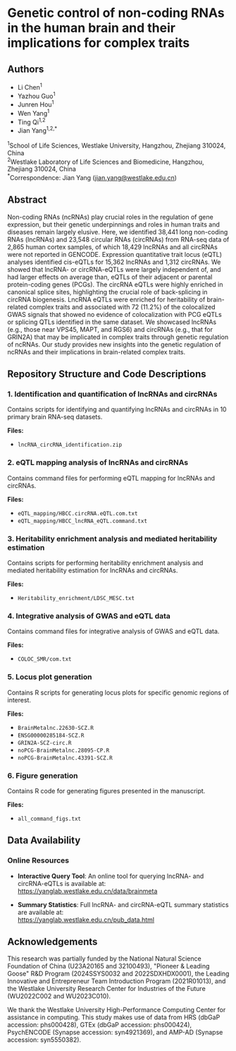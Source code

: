 # Genetic control of non-coding RNAs in the human brain and their implications for complex traits

## Authors
- Li Chen<sup>1</sup>
- Yazhou Guo<sup>1</sup>
- Junren Hou<sup>1</sup>
- Wen Yang<sup>1</sup>
- Ting Qi<sup>1,2</sup>
- Jian Yang<sup>1,2,*</sup>

<sup>1</sup>School of Life Sciences, Westlake University, Hangzhou, Zhejiang 310024, China  
<sup>2</sup>Westlake Laboratory of Life Sciences and Biomedicine, Hangzhou, Zhejiang 310024, China  
<sup>*</sup>Correspondence: Jian Yang (jian.yang@westlake.edu.cn)

## Abstract
Non-coding RNAs (ncRNAs) play crucial roles in the regulation of gene expression, but their genetic underpinnings and roles in human traits and diseases remain largely elusive. Here, we identified 38,441 long non-coding RNAs (lncRNAs) and 23,548 circular RNAs (circRNAs) from RNA-seq data of 2,865 human cortex samples, of which 18,429 lncRNAs and all circRNAs were not reported in GENCODE. Expression quantitative trait locus (eQTL) analyses identified cis-eQTLs for 15,362 lncRNAs and 1,312 circRNAs. We showed that lncRNA- or circRNA-eQTLs were largely independent of, and had larger effects on average than, eQTLs of their adjacent or parental protein-coding genes (PCGs). The circRNA eQTLs were highly enriched in canonical splice sites, highlighting the crucial role of back-splicing in circRNA biogenesis. LncRNA eQTLs were enriched for heritability of brain-related complex traits and associated with 72 (11.2%) of the colocalized GWAS signals that showed no evidence of colocalization with PCG eQTLs or splicing QTLs identified in the same dataset. We showcased lncRNAs (e.g., those near VPS45, MAPT, and RGS6) and circRNAs (e.g., that for GRIN2A) that may be implicated in complex traits through genetic regulation of ncRNAs. Our study provides new insights into the genetic regulation of ncRNAs and their implications in brain-related complex traits.

## Repository Structure and Code Descriptions

### 1. Identification and quantification of lncRNAs and circRNAs
Contains scripts for identifying and quantifying lncRNAs and circRNAs in 10 primary brain RNA-seq datasets.

**Files:**
- `lncRNA_circRNA_identification.zip`

### 2. eQTL mapping analysis of lncRNAs and circRNAs
Contains command files for performing eQTL mapping for lncRNAs and circRNAs.

**Files:**
- `eQTL_mapping/HBCC.circRNA.eQTL.com.txt`
- `eQTL_mapping/HBCC_lncRNA_eQTL.command.txt`

### 3. Heritability enrichment analysis and mediated heritability estimation
Contains scripts for performing heritability enrichment analysis and mediated heritability estimation for lncRNAs and circRNAs.

**Files:**
- `Heritability_enrichment/LDSC_MESC.txt`

### 4. Integrative analysis of GWAS and eQTL data
Contains command files for integrative analysis of GWAS and eQTL data.

**Files:**
- `COLOC_SMR/com.txt`

### 5. Locus plot generation
Contains R scripts for generating locus plots for specific genomic regions of interest.

**Files:**
- `BrainMetalnc.22630-SCZ.R`
- `ENSG00000285184-SCZ.R`
- `GRIN2A-SCZ-circ.R`
- `noPCG-BrainMetalnc.28095-CP.R`
- `noPCG-BrainMetalnc.43391-SCZ.R`

### 6. Figure generation
Contains R code for generating figures presented in the manuscript.

**Files:**
- `all_command_figs.txt`

## Data Availability

### Online Resources
- **Interactive Query Tool**: An online tool for querying lncRNA- and circRNA-eQTLs is available at:  
  https://yanglab.westlake.edu.cn/data/brainmeta

- **Summary Statistics**: Full lncRNA- and circRNA-eQTL summary statistics are available at:  
  https://yanglab.westlake.edu.cn/pub_data.html

## Acknowledgements
This research was partially funded by the National Natural Science Foundation of China (U23A20165 and 32100493), "Pioneer & Leading Goose" R&D Program (2024SSYS0032 and 2022SDXHDX0001), the Leading Innovative and Entrepreneur Team Introduction Program (2021R01013), and the Westlake University Research Center for Industries of the Future (WU2022C002 and WU2023C010). 

We thank the Westlake University High-Performance Computing Center for assistance in computing. This study makes use of data from HRS (dbGaP accession: phs000428), GTEx (dbGaP accession: phs000424), PsychENCODE (Synapse accession: syn4921369), and AMP-AD (Synapse accession: syn5550382).
